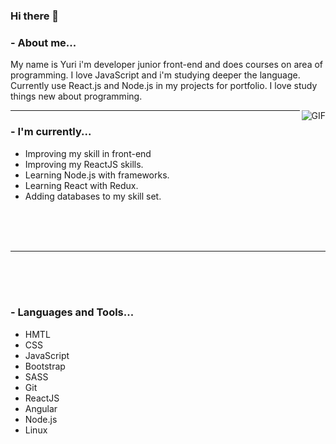 ### Hi there 👋

### - About me...

My name is Yuri i'm developer junior front-end and does courses on area of programming. I love JavaScript and i'm studying deeper the language. Currently use React.js and Node.js in my projects for portfolio. I love study things new about programming.
 
 <img align="right" alt="GIF" src="https://i.pinimg.com/originals/e4/26/70/e426702edf874b181aced1e2fa5c6cde.gif" />

************

### - I'm currently...

- Improving my skill in front-end
- Improving my ReactJS skills.
- Learning Node.js with frameworks.
- Learning React with Redux.
- Adding databases to my skill set.


<br />
<br />
<br />

************
<br />
<br />
<br />

### - Languages and Tools...

<ul>
 <li>HMTL</li>
 <li>CSS</li>
 <li>JavaScript</li>
 <li>Bootstrap</li>
 <li>SASS</li>
 <li>Git</li>
 <li>ReactJS</li>
 <li>Angular</li>
 <li>Node.js</li>
 <li>Linux</li>
</ul>
